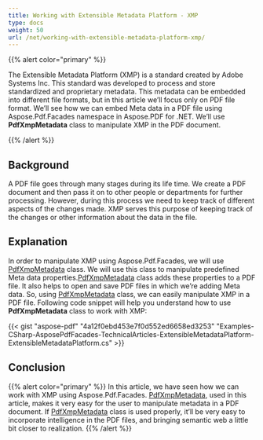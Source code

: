 ```yaml
---
title: Working with Extensible Metadata Platform - XMP
type: docs
weight: 50
url: /net/working-with-extensible-metadata-platform-xmp/
---
```


{{% alert color="primary" %}} 

The Extensible Metadata Platform (XMP) is a standard created by Adobe Systems Inc. This standard was developed to process and store standardized and proprietary metadata. This metadata can be embedded into different file formats, but in this article we’ll focus only on PDF file format. We’ll see how we can embed Meta data in a PDF file using Aspose.Pdf.Facades namespace in Aspose.PDF for .NET. We’ll use **PdfXmpMetadata** class to manipulate XMP in the PDF document.

{{% /alert %}} 
## **Background**
A PDF file goes through many stages during its life time. We create a PDF document and then pass it on to other people or departments for further processing. However, during this process we need to keep track of different aspects of the changes made. XMP serves this purpose of keeping track of the changes or other information about the data in the file.
## **Explanation**
In order to manipulate XMP using Aspose.Pdf.Facades, we will use [PdfXmpMetadata](http://www.aspose.com/docs/display/pdfnet/PdfXmpMetadata+Class) class. We will use this class to manipulate predefined Meta data properties.[PdfXmpMetadata](http://www.aspose.com/docs/display/pdfnet/PdfXmpMetadata+Class) class adds these properties to a PDF file. It also helps to open and save PDF files in which we’re adding Meta data. So, using [PdfXmpMetadata](http://www.aspose.com/docs/display/pdfnet/PdfXmpMetadata+Class) class, we can easily manipulate XMP in a PDF file. 
Following code snippet will help you understand how to use **PdfXmpMetadata** class to work with XMP:



{{< gist "aspose-pdf" "4a12f0ebd453e7f0d552ed6658ed3253" "Examples-CSharp-AsposePdfFacades-TechnicalArticles-ExtensibleMetadataPlatform-ExtensibleMetadataPlatform.cs" >}}
## **Conclusion**

{{% alert color="primary" %}} 
In this article, we have seen how we can work with XMP using Aspose.Pdf.Facades. [PdfXmpMetadata](http://www.aspose.com/docs/display/pdfnet/PdfXmpMetadata+Class), used in this article, makes it very easy for the user to manipulate metadata in a PDF document. If [PdfXmpMetadata](http://www.aspose.com/docs/display/pdfnet/PdfXmpMetadata+Class) class is used properly, it’ll be very easy to incorporate intelligence in the PDF files, and bringing semantic web a little bit closer to realization.
{{% /alert %}} 